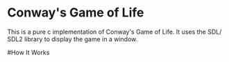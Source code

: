 # Conway's Game of Life
This is a pure c implementation of Conway's Game of Life. It uses the SDL/ SDL2 library to display the game in a window.

#How It Works
